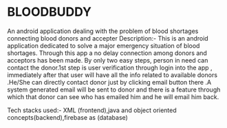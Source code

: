 # BLOODBUDDY
An android application dealing with the problem of blood shortages connecting blood donors and accepter
Description:-
This is an android application dedicated to solve a major emergency situation of blood shortages. Through this app a no delay connection among donors and acceptors has been made. By only two easy steps, person in need can contact the donor.1st step is user verification through login into the app , immediately after that user will have all the info related to available donors .He/She can directly contact donor just by clicking email button there .A system generated email will be sent to donor and there is a feature through which that donor can see who has emailed him and he will email him back.

Tech stacks used:- XML (frontend),java and object oriented concepts(backend),firebase as (database)

